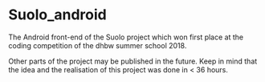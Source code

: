 # Suolo_android

The Android front-end of the Suolo project which won first place at the coding competition of the dhbw summer school 2018.

Other parts of the project may be published in the future.
Keep in mind that the idea and the realisation of this project was done in < 36 hours.
